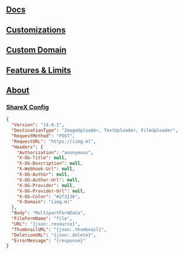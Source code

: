 ## [Docs](https://docs.iimg.ml)
## [Customizations](https://docs.iimg.ml/customizations)
## [Custom Domain](https://docs.iimg.ml/custom-domain)
## [Features & Limits](https://docs.iimg.ml/features-and-limits)
## [About](https://docs.iimg.ml/about)
### [ShareX Config](https://iimg.ml/dl)
```json
{
  "Version": "14.0.1",
  "DestinationType": "ImageUploader, TextUploader, FileUploader",
  "RequestMethod": "POST",
  "RequestURL": "https://iimg.ml",
  "Headers": {
    "Authorization": "anonymous",
    "X-OG-Title": null,
    "X-OG-Description": null,
    "X-Webhook-Url": null,
    "X-OG-Author": null,
    "X-OG-Author-Url": null,
    "X-OG-Provider": null,
    "X-OG-Provider-Url": null,
    "X-OG-Color": "#2f3136",
    "X-Domain": "iimg.ml"
  },
  "Body": "MultipartFormData",
  "FileFormName": "file",
  "URL": "{json:.resource}",
  "ThumbnailURL": "{json:.thumbnail}",
  "DeletionURL": "{json:.delete}",
  "ErrorMessage": "{response}"
}
